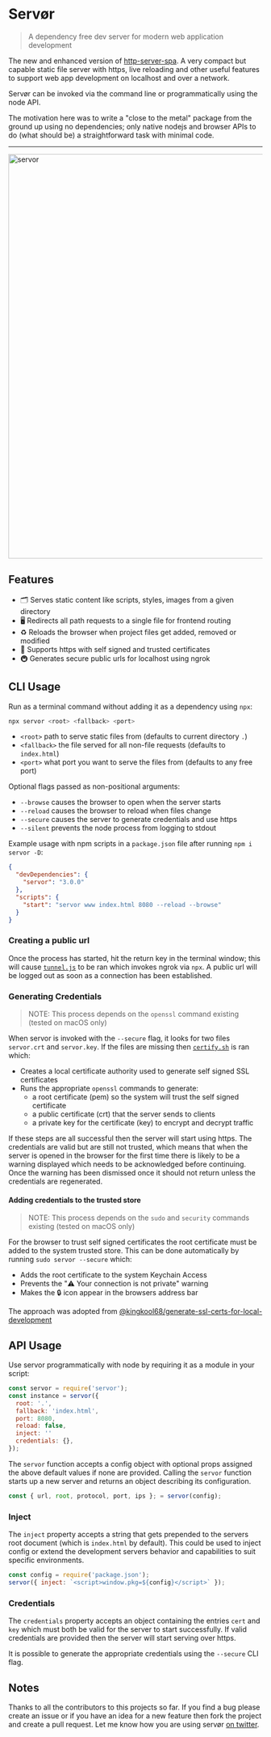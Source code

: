 # Servør

> A dependency free dev server for modern web application development

The new and enhanced version of [http-server-spa](https://npmjs.com/http-server-spa). A very compact but capable static file server with https, live reloading and other useful features to support web app development on localhost and over a network.

Servør can be invoked via the command line or programmatically using the node API.

The motivation here was to write a "close to the metal" package from the ground up using no dependencies; only native nodejs and browser APIs to do (what should be) a straightforward task with minimal code.

<hr>

<img src="https://user-images.githubusercontent.com/1457604/68399629-979e8480-016e-11ea-89b3-0f852a018042.gif" alt="servor" width="800">

## Features

- 🗂 Serves static content like scripts, styles, images from a given directory
- 🖥 Redirects all path requests to a single file for frontend routing
- ♻️ Reloads the browser when project files get added, removed or modified
- 🔐 Supports https with self signed and trusted certificates
- 🚇 Generates secure public urls for localhost using ngrok

## CLI Usage

Run as a terminal command without adding it as a dependency using `npx`:

```s
npx servor <root> <fallback> <port>
```

- `<root>` path to serve static files from (defaults to current directory `.`)
- `<fallback>` the file served for all non-file requests (defaults to `index.html`)
- `<port>` what port you want to serve the files from (defaults to any free port)

Optional flags passed as non-positional arguments:

- `--browse` causes the browser to open when the server starts
- `--reload` causes the browser to reload when files change
- `--secure` causes the server to generate credentials and use https
- `--silent` prevents the node process from logging to stdout

Example usage with npm scripts in a `package.json` file after running `npm i servor -D`:

```json
{
  "devDependencies": {
    "servor": "3.0.0"
  },
  "scripts": {
    "start": "servor www index.html 8080 --reload --browse"
  }
}
```

### Creating a public url

Once the process has started, hit the return key in the terminal window; this will cause [`tunnel.js`](/tunnel.js) to be ran which invokes ngrok via `npx`. A public url will be logged out as soon as a connection has been established.

### Generating Credentials

> NOTE: This process depends on the `openssl` command existing (tested on macOS only)

When servor is invoked with the `--secure` flag, it looks for two files `servor.crt` and `servor.key`. If the files are missing then [`certify.sh`](/certify.sh) is ran which:

- Creates a local certificate authority used to generate self signed SSL certificates
- Runs the appropriate `openssl` commands to generate:
  - a root certificate (pem) so the system will trust the self signed certificate
  - a public certificate (crt) that the server sends to clients
  - a private key for the certificate (key) to encrypt and decrypt traffic

If these steps are all successful then the server will start using https. The credentials are valid but are still not trusted, which means that when the server is opened in the browser for the first time there is likely to be a warning displayed which needs to be acknowledged before continuing. Once the warning has been dismissed once it should not return unless the credentials are regenerated.

#### Adding credentials to the trusted store

> NOTE: This process depends on the `sudo` and `security` commands existing (tested on macOS only)

For the browser to trust self signed certificates the root certificate must be added to the system trusted store. This can be done automatically by running `sudo servor --secure` which:

- Adds the root certificate to the system Keychain Access
- Prevents the "⚠️ Your connection is not private" warning
- Makes the 🔒 icon appear in the browsers address bar

The approach was adopted from [@kingkool68/generate-ssl-certs-for-local-development](https://github.com/kingkool68/generate-ssl-certs-for-local-development)

## API Usage

Use servor programmatically with node by requiring it as a module in your script:

```js
const servor = require('servor');
const instance = servor({
  root: '.',
  fallback: 'index.html',
  port: 8080,
  reload: false,
  inject: ''
  credentials: {},
});
```

The `servor` function accepts a config object with optional props assigned the above default values if none are provided. Calling the `servor` function starts up a new server and returns an object describing its configuration.

```js
const { url, root, protocol, port, ips }; = servor(config);
```

### Inject

The `inject` property accepts a string that gets prepended to the servers root document (which is `index.html` by default). This could be used to inject config or extend the development servers behavior and capabilities to suit specific environments.

```js
const config = require('package.json');
servor({ inject: `<script>window.pkg=${config}</script>` });
```

### Credentials

The `credentials` property accepts an object containing the entries `cert` and `key` which must both be valid for the server to start successfully. If valid credentials are provided then the server will start serving over https.

It is possible to generate the appropriate credentials using the `--secure` CLI flag.

## Notes

Thanks to all the contributors to this projects so far. If you find a bug please create an issue or if you have an idea for a new feature then fork the project and create a pull request. Let me know how you are using servør [on twitter](https://twitter.com/lukejacksonn).
